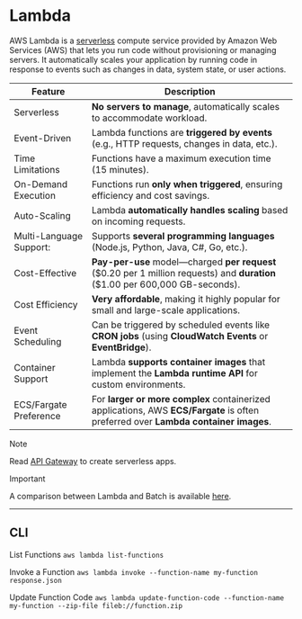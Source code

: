 # Lambda

AWS Lambda is a [serverless](../onboarding/serverless.md) compute service provided by Amazon Web Services (AWS) that lets you run code without provisioning or managing servers. It automatically scales your application by running code in response to events such as changes in data, system state, or user actions.

| Feature | Description |
| ----| ----| 
| Serverless | **No servers to manage**, automatically scales to accommodate workload.
| Event-Driven | Lambda functions are **triggered by events** (e.g., HTTP requests, changes in data, etc.).
| Time Limitations | Functions have a maximum execution time (15 minutes).
| On-Demand Execution | Functions run **only when triggered**, ensuring efficiency and cost savings.
| Auto-Scaling | Lambda **automatically handles scaling** based on incoming requests.
| Multi-Language Support: | Supports **several programming languages** (Node.js, Python, Java, C#, Go, etc.).
| Cost-Effective | **Pay-per-use** model—charged **per request** (\$0.20 per 1 million requests) and **duration** (\$1.00 per 600,000 GB-seconds).
| Cost Efficiency | **Very affordable**, making it highly popular for small and large-scale applications.
| Event Scheduling | Can be triggered by scheduled events like **CRON jobs** (using **CloudWatch Events** or **EventBridge**).
| Container Support | Lambda **supports container images** that implement the **Lambda runtime API** for custom environments.
| ECS/Fargate Preference | For **larger or more complex** containerized applications, AWS **ECS/Fargate** is often preferred over **Lambda container images**.

> [!NOTE]
> Read [API Gateway](./api-gateway.md) to create serverless apps.

> [!IMPORTANT]
> A comparison between Lambda and Batch is available [here](./lambda-vs-batch.md).

---

## CLI

List Functions
`aws lambda list-functions`

Invoke a Function
`aws lambda invoke --function-name my-function response.json`

Update Function Code
`aws lambda update-function-code --function-name my-function --zip-file fileb://function.zip`